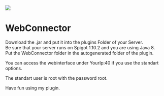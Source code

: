 <img src="https://api.travis-ci.org/Drachenfrucht1/webconnector.svg?branch=master">

<h1>WebConnector</h1>

<p>Download the .jar and put it into the plugins Folder of your Server.<br>
Be sure that your server runs on Spigot 1.10.2 and you are using Java 8.<br>
Put the WebConnector folder in the autogenerated folder of the plugin.</p>

You can access the webinterface under YourIp:40 if you use the standart options.<br>

The standart user is root with the password root.<br>

Have fun using my plugin.